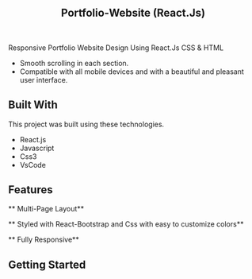 <h2 align="center">
  Portfolio-Website (React.Js) <br/>
</h2>
<div align="center">
</div>

<br/>

Responsive Portfolio Website Design Using React.Js CSS &amp; HTML

- Smooth scrolling in each section.
- Compatible with all mobile devices and with a beautiful and pleasant user interface.

## Built With

This project was built using these technologies.

- React.js
- Javascript
- Css3
- VsCode


## Features

** Multi-Page Layout**

** Styled with React-Bootstrap and Css with easy to customize colors**

** Fully Responsive**

## Getting Started


